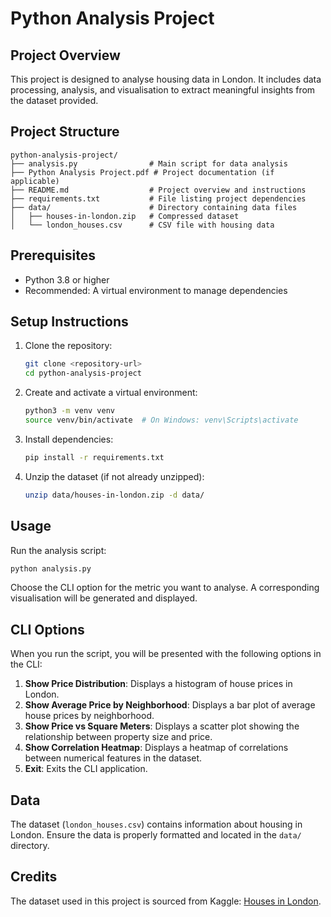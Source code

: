 # Python Analysis Project

## Project Overview

This project is designed to analyse housing data in London. It includes data processing, analysis, and visualisation to extract meaningful insights from the dataset provided.

## Project Structure

```plaintext
python-analysis-project/
├── analysis.py                # Main script for data analysis
├── Python Analysis Project.pdf # Project documentation (if applicable)
├── README.md                  # Project overview and instructions
├── requirements.txt           # File listing project dependencies
├── data/                      # Directory containing data files
│   ├── houses-in-london.zip   # Compressed dataset
│   └── london_houses.csv      # CSV file with housing data
```

## Prerequisites

- Python 3.8 or higher
- Recommended: A virtual environment to manage dependencies

## Setup Instructions

1. Clone the repository:

   ```bash
   git clone <repository-url>
   cd python-analysis-project
   ```

2. Create and activate a virtual environment:

   ```bash
   python3 -m venv venv
   source venv/bin/activate  # On Windows: venv\Scripts\activate
   ```

3. Install dependencies:

   ```bash
   pip install -r requirements.txt
   ```

4. Unzip the dataset (if not already unzipped):

   ```bash
   unzip data/houses-in-london.zip -d data/
   ```

## Usage

Run the analysis script:

```bash
python analysis.py
```

Choose the CLI option for the metric you want to analyse. A corresponding visualisation will be generated and displayed.

## CLI Options

When you run the script, you will be presented with the following options in the CLI:

1. **Show Price Distribution**: Displays a histogram of house prices in London.
2. **Show Average Price by Neighborhood**: Displays a bar plot of average house prices by neighborhood.
3. **Show Price vs Square Meters**: Displays a scatter plot showing the relationship between property size and price.
4. **Show Correlation Heatmap**: Displays a heatmap of correlations between numerical features in the dataset.
5. **Exit**: Exits the CLI application.

## Data

The dataset (`london_houses.csv`) contains information about housing in London. Ensure the data is properly formatted and located in the `data/` directory.

## Credits

The dataset used in this project is sourced from Kaggle: [Houses in London](https://www.kaggle.com/datasets/oktayrdeki/houses-in-london/data?select=london_houses.csv).
